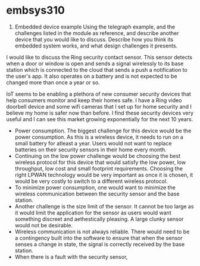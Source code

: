 # embsys310
1. Embedded device example
Using the telegraph example, and the challenges listed in the module as reference, and describe another device that you would like to discuss. Describe how you think its embedded system works, and what design challenges it presents.

I would like to discuss the Ring security contact sensor. This sensor detects when a door or window is open and sends a signal wirelessly to its base station which is connected to the cloud that sends a push a notification to the user's app.
It also operates on a battery and is not expected to be changed more than once a year or so.

IoT seems to be enabling a plethora of new consumer security devices that help consumers monitor and keep their homes safe. I have a Ring video doorbell device and some wifi cameras that I set up for home security and I believe my home is safer now than before.
I find these security devices very useful and I can see this market growing exponentially for the next 10 years.



- Power consumption. The biggest challenge for this device would be the power consumption. As this is a wireless device, it needs to run on a small battery for atleast a year. Users would not want to replace batteries on their security sensors in their home every month.
- Continuing on the low power challenge would be choosing the best wireless protocol for this device that would satisfy the low power, low throughput, low cost and small footprint requirements. Choosing the right LPWAN technology would be very important as once it is chosen, it would be very costly to switch to a different wireless protocol.
- To minimize power consumption, one would want to minimize the wireless communication between the security sensor and the base station. 
- Another challenge is the size limit of the sensor. It cannot be too large as it would limit the application for the sensor as users would want something discreet and aethestically pleasing. A large clunky sensor would not be desirable.
- Wireless communication is not always reliable. There would need to be a contingency built into the software to ensure that when the sensor senses a change in state, the signal is correctly received by the base station.
- When there is a fault with the security sensor, 
